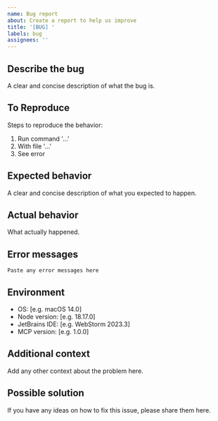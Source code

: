 ```yaml
---
name: Bug report
about: Create a report to help us improve
title: '[BUG] '
labels: bug
assignees: ''
---
```


## Describe the bug

A clear and concise description of what the bug is.

## To Reproduce

Steps to reproduce the behavior:

1. Run command '...'
2. With file '...'
3. See error

## Expected behavior

A clear and concise description of what you expected to happen.

## Actual behavior

What actually happened.

## Error messages

```
Paste any error messages here
```

## Environment

- OS: [e.g. macOS 14.0]
- Node version: [e.g. 18.17.0]
- JetBrains IDE: [e.g. WebStorm 2023.3]
- MCP version: [e.g. 1.0.0]

## Additional context

Add any other context about the problem here.

## Possible solution

If you have any ideas on how to fix this issue, please share them here.
